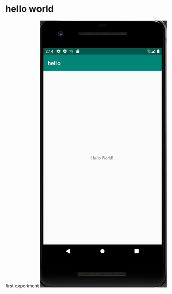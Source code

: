 # hello world
first experiment
![](https://github.com/Xiaohui-Song/hello/blob/master/pictures/hello.PNG)
